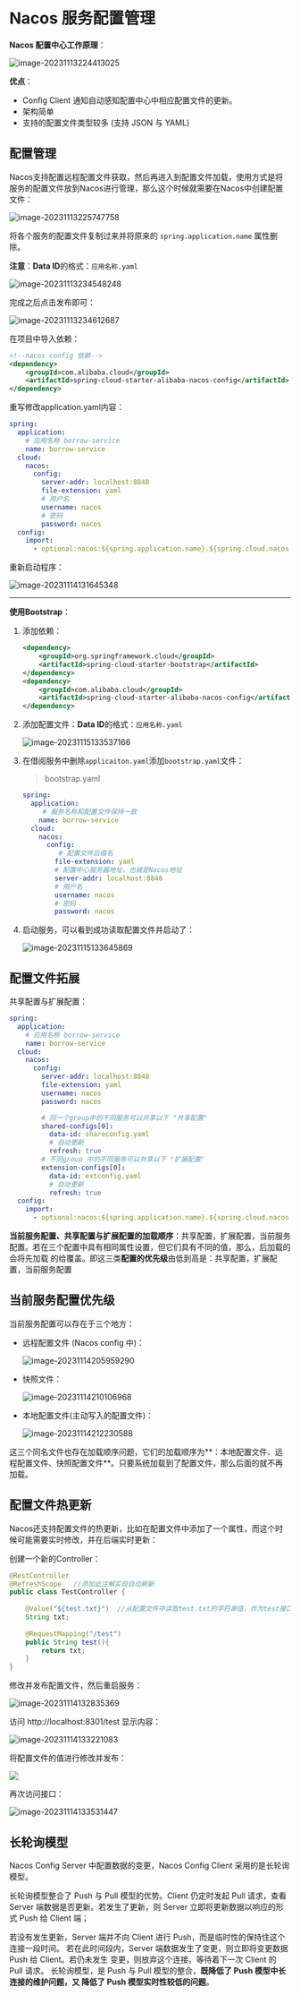 # Nacos 服务配置管理

**Nacos 配置中心工作原理**：

![image-20231113224413025](https://cdn.jsdelivr.net/gh/letengzz/tc2/img202311132244345.png)

**优点**：

- Config Client 通知自动感知配置中心中相应配置文件的更新。
- 架构简单 
- 支持的配置文件类型较多 (支持 JSON 与 YAML)

## 配置管理

Nacos支持配置远程配置文件获取，然后再进入到配置文件加载，使用方式是将服务的配置文件放到Nacos进行管理，那么这个时候就需要在Nacos中创建配置文件：

![image-20231113225747758](https://cdn.jsdelivr.net/gh/letengzz/tc2/img202311132257817.png)

将各个服务的配置文件复制过来并将原来的 `spring.application.name` 属性删除。

**注意**：**Data ID**的格式：`应用名称.yaml`

![image-20231113234548248](https://cdn.jsdelivr.net/gh/letengzz/tc2/img202311132345780.png)

完成之后点击发布即可：

![image-20231113234612687](https://cdn.jsdelivr.net/gh/letengzz/tc2/img202311132346075.png)

在项目中导入依赖：

```xml
<!--nacos config 依赖-->
<dependency>
	<groupId>com.alibaba.cloud</groupId>
 	<artifactId>spring-cloud-starter-alibaba-nacos-config</artifactId>
</dependency>
```

重写修改application.yaml内容：

```yaml
spring:
  application:
    # 应用名称 borrow-service
    name: borrow-service
  cloud:
    nacos:
      config:
        server-addr: localhost:8848
        file-extension: yaml
        # 用户名
        username: nacos
        # 密码
        password: nacos
  config:
    import:
      - optional:nacos:${spring.application.name}.${spring.cloud.nacos.config.file-extension}
```

重新启动程序：

![image-20231114131645348](https://cdn.jsdelivr.net/gh/letengzz/tc2/img202311141316198.png)

****

**使用Bootstrap**：

1. 添加依赖：

   ```xml
   <dependency>
       <groupId>org.springframework.cloud</groupId>
       <artifactId>spring-cloud-starter-bootstrap</artifactId>
   </dependency>
   <dependency>
       <groupId>com.alibaba.cloud</groupId>
       <artifactId>spring-cloud-starter-alibaba-nacos-config</artifactId>
   </dependency>
   ```

2. 添加配置文件：**Data ID**的格式：`应用名称.yaml`

   ![image-20231115133537166](https://cdn.jsdelivr.net/gh/letengzz/tc2/img202311191258164.png)

3. 在借阅服务中删除`applicaiton.yaml`添加`bootstrap.yaml`文件：

   > bootstrap.yaml

   ```yaml
   spring:
     application:
     	# 服务名称和配置文件保持一致
       name: borrow-service
     cloud:
       nacos:
         config:
         	# 配置文件后缀名
           file-extension: yaml
           # 配置中心服务器地址，也就是Nacos地址
           server-addr: localhost:8848
           # 用户名
           username: nacos
           # 密码
           password: nacos
   ```

4. 启动服务，可以看到成功读取配置文件并启动了：

   ![image-20231115133645869](https://cdn.jsdelivr.net/gh/letengzz/tc2/img202311151336764.png)

## 配置文件拓展

共享配置与扩展配置：

```yaml
spring:
  application:
    # 应用名称 borrow-service
    name: borrow-service
  cloud:
    nacos:
      config:
        server-addr: localhost:8848
        file-extension: yaml
        username: nacos
        password: nacos

        # 同一个group中的不同服务可以共享以下 "共享配置"
        shared-configs[0]:
          data-id: shareconfig.yaml
          # 自动更新
          refresh: true
        # 不同group 中的不同服务可以共享以下 "扩展配置"
        extension-configs[0]:
          data-id: extconfig.yaml
          # 自动更新
          refresh: true
  config:
    import:
      - optional:nacos:${spring.application.name}.${spring.cloud.nacos.config.file-extension}
```

**当前服务配置、共享配置与扩展配置的加载顺序**：共享配置，扩展配置，当前服务配置。若在三个配置中具有相同属性设置，但它们具有不同的值，那么，后加载的会将先加载 的给覆盖。即这三类**配置的优先级**由低到高是：共享配置，扩展配置，当前服务配置

## 当前服务配置优先级

当前服务配置可以存在于三个地方：

- 远程配置文件 (Nacos config 中)：

  ![image-20231114205959290](https://cdn.jsdelivr.net/gh/letengzz/tc2/img202311142100608.png)

- 快照文件：

  ![image-20231114210106968](https://cdn.jsdelivr.net/gh/letengzz/tc2/img202311142101647.png)

- 本地配置文件(主动写入的配置文件)：

  ![image-20231114212230588](https://cdn.jsdelivr.net/gh/letengzz/tc2/img202311142122554.png)

这三个同名文件也存在加载顺序问题，它们的加载顺序为**：本地配置文件、远程配置文件、快照配置文件**。只要系统加载到了配置文件，那么后面的就不再加载。

## 配置文件热更新

Nacos还支持配置文件的热更新，比如在配置文件中添加了一个属性，而这个时候可能需要实时修改，并在后端实时更新：

创建一个新的Controller：

```java
@RestController
@RefreshScope   //添加此注解实现自动刷新
public class TestController {
    
    @Value("${test.txt}")  //从配置文件中读取test.txt的字符串值，作为test接口的返回值
    String txt;
    
    @RequestMapping("/test")
    public String test(){
        return txt;
    }
}
```

修改并发布配置文件，然后重启服务：

![image-20231114132835369](https://cdn.jsdelivr.net/gh/letengzz/tc2/img202311141328525.png)

访问 http://localhost:8301/test 显示内容：

![image-20231114133221083](https://cdn.jsdelivr.net/gh/letengzz/tc2/img202311141332079.png)

将配置文件的值进行修改并发布：

![](https://cdn.jsdelivr.net/gh/letengzz/tc2/img202311141333897.png)

再次访问接口：

![image-20231114133531447](https://cdn.jsdelivr.net/gh/letengzz/tc2/img202311141335353.png)

## 长轮询模型

Nacos Config Server 中配置数据的变更，Nacos Config Client 采用的是长轮询模型。 

长轮询模型整合了 Push 与 Pull 模型的优势。Client 仍定时发起 Pull 请求，查看 Server 端数据是否更新。若发生了更新，则 Server 立即将更新数据以响应的形式 Push 给 Client 端；

若没有发生更新，Server 端并不向 Client 进行 Push，而是临时性的保持住这个连接一段时间。 若在此时间段内，Server 端数据发生了变更，则立即将变更数据 Push 给 Client。若仍未发生 变更，则放弃这个连接。等待着下一次 Client 的 Pull 请求。 长轮询模型，是 Push 与 Pull 模型的整合，**既降低了 Push 模型中长连接的维护问题，又 降低了 Push 模型实时性较低的问题**。

